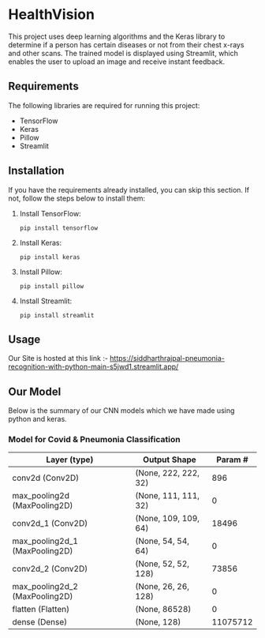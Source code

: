 # HealthVision

This project uses deep learning algorithms and the Keras library to determine if a person has certain diseases or not from their chest x-rays and other scans. The trained model is displayed using Streamlit, which enables the user to upload an image and receive instant feedback.



## Requirements

The following libraries are required for running this project:

- TensorFlow
- Keras
- Pillow
- Streamlit


## Installation

If you have the requirements already installed, you can skip this section. If not, follow the steps below to install them:

1. Install TensorFlow:

    ```
    pip install tensorflow
    ```

2. Install Keras:

    ```
    pip install keras
    ```

3. Install Pillow:

    ```
    pip install pillow
    ```

4. Install Streamlit:

    ```
    pip install streamlit
    ```


## Usage
Our Site is hosted at this link :- https://siddharthrajpal-pneumonia-recognition-with-python-main-s5jwd1.streamlit.app/

## Our Model
Below is the summary of our CNN models which we have made using python and keras.

### Model for Covid & Pneumonia Classification

| Layer (type)                  | Output Shape             | Param #     |
|-------------------------------|--------------------------|-------------|
| conv2d (Conv2D)               | (None, 222, 222, 32)     | 896         |
| max_pooling2d (MaxPooling2D)  | (None, 111, 111, 32)     | 0           |
| conv2d_1 (Conv2D)             | (None, 109, 109, 64)     | 18496       |
| max_pooling2d_1 (MaxPooling2D)| (None, 54, 54, 64)       | 0           |
| conv2d_2 (Conv2D)             | (None, 52, 52, 128)      | 73856       |
| max_pooling2d_2 (MaxPooling2D)| (None, 26, 26, 128)      | 0           |
| flatten (Flatten)             | (None, 86528)            | 0           |
| dense (Dense)                 | (None, 128)              | 11075712    |
